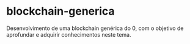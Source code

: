 # blockchain-generica

Desenvolvimento de uma blockchain genérica do 0, com o objetivo de aprofundar e adquirir conhecimentos neste tema.
